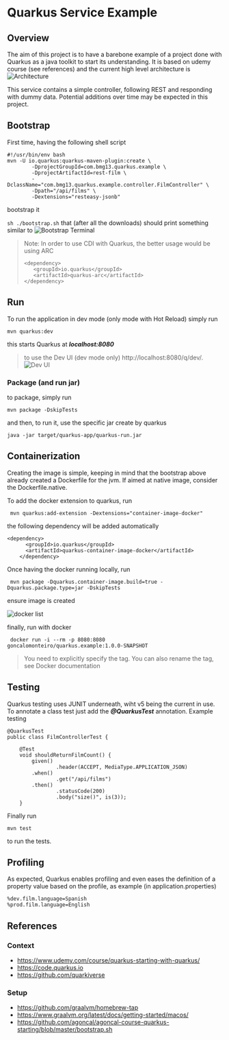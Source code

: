 # Quarkus Service Example

## Overview

The aim of this project is to have a barebone example of a project done with Quarkus as a java toolkit to start its understanding.
It is based on udemy course (see references) and the current high level architecture is
![Architecture](https://github.com/bmg13/Quarkus-Service-Example/assets/18561736/9acdf130-0b5f-40e2-9e35-17562f81cdfd)

This service contains a simple controller, following REST and responding with dummy data. Potential additions over time may be expected in this project.



## Bootstrap

First time, having the following shell script

```
#!/usr/bin/env bash
mvn -U io.quarkus:quarkus-maven-plugin:create \
        -DprojectGroupId=com.bmg13.quarkus.example \
        -DprojectArtifactId=rest-film \
        -DclassName="com.bmg13.quarkus.example.controller.FilmController" \
        -Dpath="/api/films" \
        -Dextensions="resteasy-jsonb"
```

bootstrap it

```sh ./bootstrap.sh```
that (after all the downloads) should print something similar to
![Bootstrap Terminal](https://github.com/bmg13/Quarkus-Service-Example/assets/18561736/bedb197d-bea4-4394-b751-490ce86d22c0)

> Note: In order to use CDI with Quarkus, the better usage would be using ARC
> ```
> <dependency>
>    <groupId>io.quarkus</groupId>
>    <artifactId>quarkus-arc</artifactId>
> </dependency>
>```

## Run

To run the application in dev mode (only mode with Hot Reload) simply run

```mvn quarkus:dev```

this starts Quarkus at ***localhost:8080***

> to use the Dev UI (dev mode only) http://localhost:8080/q/dev/.
![Dev UI](https://github.com/bmg13/Quarkus-Service-Example/assets/18561736/45abc27b-6de9-48e7-9e75-8ab1a890cc3b)



### Package (and run jar)

to package, simply run
```
mvn package -DskipTests
```

and then, to run it, use the specific jar create by quarkus
```
java -jar target/quarkus-app/quarkus-run.jar
```

## Containerization

Creating the image is simple, keeping in mind that the bootstrap above already created a Dockerfile for the jvm. If aimed at native image, consider the Dockerfile.native.

To add the docker extension to quarkus, run
```
 mvn quarkus:add-extension -Dextensions="container-image-docker"
```

the following dependency will be added automatically
```
<dependency>
      <groupId>io.quarkus</groupId>
      <artifactId>quarkus-container-image-docker</artifactId>
    </dependency>
```

Once having the docker running locally, run
```
 mvn package -Dquarkus.container-image.build=true -Dquarkus.package.type=jar -DskipTests
```
ensure image is created

![docker list](https://github.com/bmg13/Quarkus-Service-Example/assets/18561736/26f44c6e-36fe-4885-b212-5c4640156aae)

finally, run with docker
```
 docker run -i --rm -p 8080:8080 goncalomonteiro/quarkus.example:1.0.0-SNAPSHOT
```
> You need to explicitly specify the tag. You can also rename the tag, see Docker documentation

## Testing

Quarkus testing uses JUNIT underneath, wiht v5 being the current in use.
To annotate a class test just add the ***@QuarkusTest*** annotation.
Example testing
```
@QuarkusTest
public class FilmControllerTest {

    @Test
    void shouldReturnFilmCount() {
        given()
                .header(ACCEPT, MediaType.APPLICATION_JSON)
        .when()
                .get("/api/films")
        .then()
                .statusCode(200)
                .body("size()", is(3));
    }
```

Finally run
```
mvn test
```
to run the tests.

## Profiling

As expected, Quarkus enables profiling and even eases the definition of a property value based on the profile, as example (in application.properties)

```
%dev.film.language=Spanish
%prod.film.language=English
```

## References

### Context
- https://www.udemy.com/course/quarkus-starting-with-quarkus/
- https://code.quarkus.io
- https://github.com/quarkiverse

### Setup
- https://github.com/graalvm/homebrew-tap
- https://www.graalvm.org/latest/docs/getting-started/macos/
- https://github.com/agoncal/agoncal-course-quarkus-starting/blob/master/bootstrap.sh
